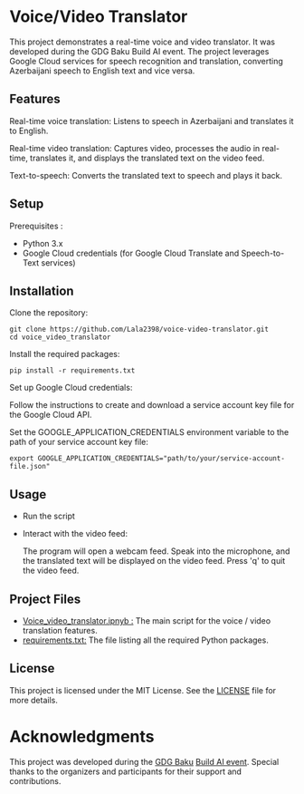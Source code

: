# Voice/Video Translator

This project demonstrates a real-time voice and video translator. It was developed during the GDG Baku Build AI event. The project leverages Google Cloud services for speech recognition and translation, converting Azerbaijani speech to English text and vice versa.

## Features

Real-time voice translation: Listens to speech in Azerbaijani and translates it to English.

Real-time video translation: Captures video, processes the audio in real-time, translates it, and displays the translated text on the video feed.

Text-to-speech: Converts the translated text to speech and plays it back.

## Setup
Prerequisites : 

- Python 3.x
- Google Cloud credentials (for Google Cloud Translate and Speech-to-Text services)

## Installation

Clone the repository:

````
git clone https://github.com/Lala2398/voice-video-translator.git
cd voice_video_translator
````

Install the required packages:

````
pip install -r requirements.txt
````

Set up Google Cloud credentials:

Follow the instructions to create and download a service account key file for the Google Cloud API.

Set the GOOGLE_APPLICATION_CREDENTIALS environment variable to the path of your service account key file:

````
export GOOGLE_APPLICATION_CREDENTIALS="path/to/your/service-account-file.json"
````

## Usage

- Run the script
- Interact with the video feed:

    The program will open a webcam feed.
    Speak into the microphone, and the translated text will be displayed on the video feed.
    Press 'q' to quit the video feed.

## Project Files 
- [Voice_video_translator.ipnyb :](https://github.com/Lala2398/Voice_video_translator/blob/main/Voice_video_translator.ipynb)  The main script for the voice / video translation features.
- [requirements.txt:](https://github.com/Lala2398/Voice_video_translator/blob/main/requirements.txt) The file listing all the required Python packages.

## License

This project is licensed under the MIT License. See the [LICENSE](https://github.com/Lala2398/Voice_video_translator/blob/main/LICENSE) file for more details.


# Acknowledgments

This project was developed during the [GDG Baku](https://gdgbaku.az/) [Build AI event](https://gdg.community.dev/events/details/google-gdg-baku-presents-build-with-ai-real-time-video-translator-tool/). Special thanks to the organizers and participants for their support and contributions.

